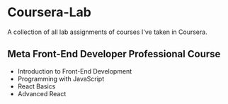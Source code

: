 # Coursera-Lab
A collection of all lab assignments of courses I've taken in Coursera.

## Meta Front-End Developer Professional Course

- Introduction to Front-End Development
- Programming with JavaScript
- React Basics
- Advanced React

